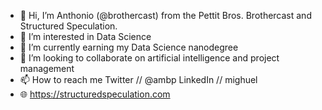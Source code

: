 - 👋 Hi, I’m Anthonio (@brothercast) from the Pettit Bros. Brothercast and Structured Speculation.
- 👀 I’m interested in Data Science
- 🌱 I’m currently earning my Data Science nanodegree
- 💞️ I’m looking to collaborate on artificial intelligence and project management 
- 📫 How to reach me Twitter // @ambp LinkedIn // mighuel
- 🌐 https://structuredspeculation.com 

<!---
brothercast/brothercast is a ✨ special ✨ repository because its `README.md` (this file) appears on your GitHub profile.
You can click the Preview link to take a look at your changes.
--->
